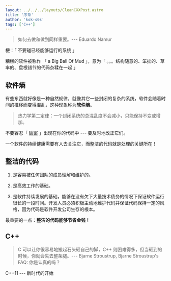 ```yaml
---
layout: ../../../layouts/CleanCXXPost.astro
title: '序章'
author: 'kok-s0s'
tags: ['C++']
---
```


> 如何去做和做到同样重要。--- Eduardo Namur

梗：「 不要碰已经能够运行的系统 」

糟糕的软件被称作 「 a Big Ball Of Mud 」，意为「 。。。结构随意的、笨拙的、草率的、盘根错节的代码杂糅在一起 」

## 软件熵

有些东西就好像是一种自然规律，就像其它一些封闭的复杂的系统，软件会随着时间的推移而变得混乱，这种现象称为**软件熵**。

> 热力学第二定律：一个封闭系统的总混乱度不会减小，只能保持不变或增加。

不要容忍「 [破窗](https://baike.baidu.com/item/%E7%A0%B4%E7%AA%97%E7%90%86%E8%AE%BA/5407392) 」出现在你的代码中 --- 要及时地改正它们。

一个软件的持续健康需要有人去关注它，而整洁的代码就是处理的关键所在！

## 整洁的代码

1. 是容易被任何团队的成员理解和维护的。

2. 是高效工作的基础。

3. 是软件持续发展的基础，能够在没有欠下大量技术债务的情况下保证软件运行很长的一段时间。开发人员必须积极主动地维护代码并保证代码保持一定的风格，因为代码是软件开发公司生存的根本。

最重要的一点：**整洁的代码能够节省金钱！**

## C++

> C 可以让你很容易地搬起石头砸自己的脚，C++ 则困难得多，但当砸到的时候，你就会失去整条腿。--- Bjarne Stroustrup, Bjarne Stroustrup's FAQ: 你是认真的吗？

C++11 --- 新时代的开始
